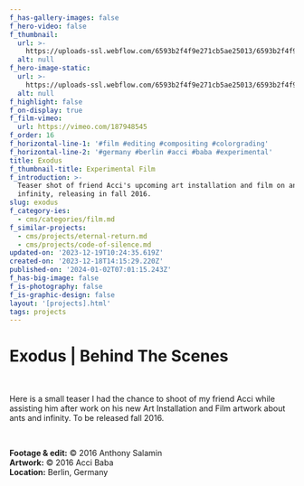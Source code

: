 ```yaml
---
f_has-gallery-images: false
f_hero-video: false
f_thumbnail:
  url: >-
    https://uploads-ssl.webflow.com/6593b2f4f9e271cb5ae25013/6593b2f4f9e271cb5ae2513f_thumbnail.jpg
  alt: null
f_hero-image-static:
  url: >-
    https://uploads-ssl.webflow.com/6593b2f4f9e271cb5ae25013/6593b2f4f9e271cb5ae25140_hero.jpg
  alt: null
f_highlight: false
f_on-display: true
f_film-vimeo:
  url: https://vimeo.com/187948545
f_order: 16
f_horizontal-line-1: '#film #editing #compositing #colorgrading'
f_horizontal-line-2: '#germany #berlin #acci #baba #experimental'
title: Exodus
f_thumbnail-title: Experimental Film
f_introduction: >-
  Teaser shot of friend Acci's upcoming art installation and film on ants and
  infinity, releasing in fall 2016.
slug: exodus
f_category-ies:
  - cms/categories/film.md
f_similar-projects:
  - cms/projects/eternal-return.md
  - cms/projects/code-of-silence.md
updated-on: '2023-12-19T10:24:35.619Z'
created-on: '2023-12-18T14:15:29.220Z'
published-on: '2024-01-02T07:01:15.243Z'
f_has-big-image: false
f_is-photography: false
f_is-graphic-design: false
layout: '[projects].html'
tags: projects
---
```


Exodus | Behind The Scenes
==========================

‍

Here is a small teaser I had the chance to shoot of my friend Acci while assisting him after work on his new Art Installation and Film artwork about ants and infinity. To be released fall 2016.

‍  

**Footage & edit:** © 2016 Anthony Salamin  
**Artwork:** © 2016 Acci Baba  
**Location:** Berlin, Germany
